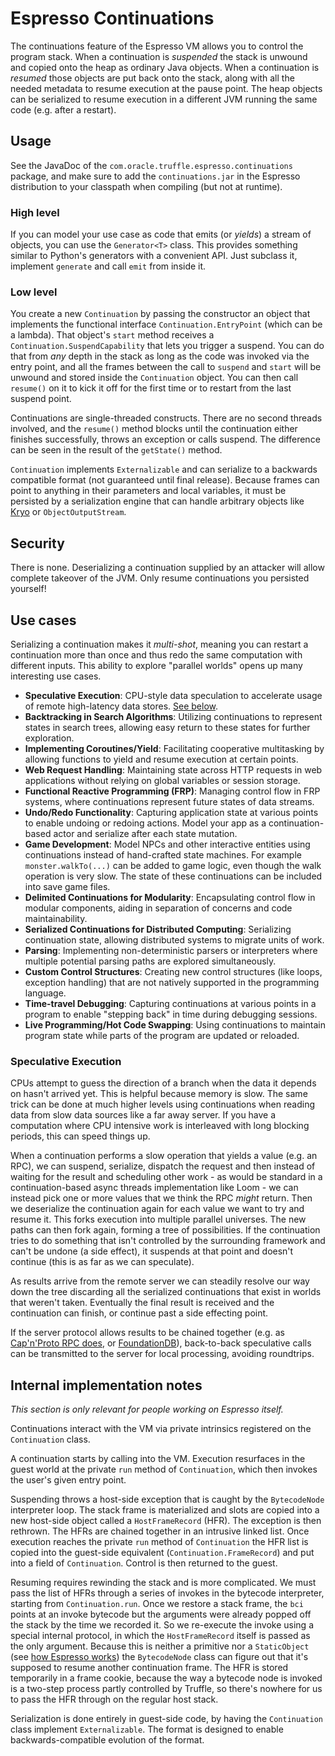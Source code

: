 # Espresso Continuations

The continuations feature of the Espresso VM allows you to control the program stack. When a continuation is _suspended_
the stack is unwound and copied onto the heap as ordinary Java objects. When a continuation is _resumed_ those objects
are put back onto the stack, along with all the needed metadata to resume execution at the pause point. The heap objects
can be serialized to resume execution in a different JVM running the same code (e.g. after a restart).

## Usage

See the JavaDoc of the `com.oracle.truffle.espresso.continuations` package, and make sure to add the `continuations.jar` in the Espresso distribution to your classpath when compiling (but not at runtime).

### High level

If you can model your use case as code that emits (or _yields_) a stream of objects, you can use the `Generator<T>` class. This provides something similar to Python's generators with a convenient API. Just subclass it, implement `generate` and call `emit` from inside it.

### Low level

You create a new `Continuation` by passing the constructor an object that implements the functional interface `Continuation.EntryPoint` (which can be a lambda). That object's `start` method receives a `Continuation.SuspendCapability` that lets you trigger a suspend. You can do that from _any_ depth in the stack as long as the code was invoked via the entry point, and all the frames between the call to `suspend` and `start` will be unwound and stored inside the `Continuation` object. You can then call `resume()` on it to kick it off for the first time or to restart from the last suspend point.

Continuations are single-threaded constructs. There are no second threads involved, and the `resume()` method blocks until the continuation either finishes successfully, throws an exception or calls suspend. The difference can be seen in the result of the `getState()` method.

`Continuation` implements `Externalizable` and can serialize to a backwards compatible format (not guaranteed until final release). Because frames can point to anything in their parameters and local variables, it must be persisted by a serialization engine that can handle arbitrary objects like [Kryo](https://github.com/EsotericSoftware/kryo/) or `ObjectOutputStream`.

## Security

There is none. Deserializing a continuation supplied by an attacker will allow complete takeover of the JVM. Only resume continuations you persisted yourself!

## Use cases

Serializing a continuation makes it _multi-shot_, meaning you can restart a continuation more than once and thus redo the same computation with different inputs. This ability to explore "parallel worlds" opens up many interesting use cases.

- **Speculative Execution**: CPU-style data speculation to accelerate usage of remote high-latency data stores. [See below](#speculative-execution).
- **Backtracking in Search Algorithms**: Utilizing continuations to represent states in search trees, allowing easy return to these states for further exploration.
- **Implementing Coroutines/Yield**: Facilitating cooperative multitasking by allowing functions to yield and resume execution at certain points.
- **Web Request Handling**: Maintaining state across HTTP requests in web applications without relying on global variables or session storage.
- **Functional Reactive Programming (FRP)**: Managing control flow in FRP systems, where continuations represent future states of data streams.
- **Undo/Redo Functionality**: Capturing application state at various points to enable undoing or redoing actions. Model your app as a continuation-based actor and serialize after each state mutation.
- **Game Development**: Model NPCs and other interactive entities using continuations instead of hand-crafted state machines. For example `monster.walkTo(...)` can be added to game logic, even though the walk operation is very slow. The state of these continuations can be included into save game files.
- **Delimited Continuations for Modularity**: Encapsulating control flow in modular components, aiding in separation of concerns and code maintainability.
- **Serialized Continuations for Distributed Computing**: Serializing continuation state, allowing distributed systems to migrate units of work.
- **Parsing**: Implementing non-deterministic parsers or interpreters where multiple potential parsing paths are explored simultaneously.
- **Custom Control Structures**: Creating new control structures (like loops, exception handling) that are not natively supported in the programming language.
- **Time-travel Debugging**: Capturing continuations at various points in a program to enable "stepping back" in time during debugging sessions.
- **Live Programming/Hot Code Swapping**: Using continuations to maintain program state while parts of the program are updated or reloaded.

### Speculative Execution

CPUs attempt to guess the direction of a branch when the data it depends on hasn't arrived yet. This is helpful because memory is slow. The same trick can be done at much higher levels  using continuations when reading data from slow data sources like a far away server. If you have a computation where CPU intensive work is interleaved with long blocking periods, this can speed things up.

When a continuation performs a slow operation that yields a value (e.g. an RPC), we can suspend, serialize, dispatch the request and then instead of waiting for the result and scheduling other work - as would be standard in a continuation-based async threads implementation like Loom - we can instead pick one or more values that we think the RPC _might_ return. Then we deserialize the continuation again for each value we want to try and resume it. This forks execution into multiple parallel universes. The new paths can then fork again, forming a tree of possibilities. If the continuation tries to do something that isn't controlled by the surrounding framework and can't be undone (a side effect), it suspends at that point and doesn't continue (this is as far as we can speculate).

As results arrive from the remote server we can steadily resolve our way down the tree discarding all the serialized continuations that exist in worlds that weren't taken. Eventually the final result is received and the continuation can finish, or continue past a side effecting point.

If the server protocol allows results to be chained together (e.g. as [Cap'n'Proto RPC does](https://capnproto.org/rpc.html#time-travel-promise-pipelining), or [FoundationDB](https://github.com/apple/foundationdb/wiki/Everything-about-GetMappedRange)), back-to-back speculative calls can be transmitted to the server for local processing, avoiding roundtrips.

## Internal implementation notes

*This section is only relevant for people working on Espresso itself.*

Continuations interact with the VM via private intrinsics registered on the `Continuation` class. 

A continuation starts by calling into the VM. Execution resurfaces in the guest world at the private `run` method of
`Continuation`, which then invokes the user's given entry point.

Suspending throws a host-side exception that is caught by the `BytecodeNode` interpreter loop. The stack frame is
materialized and slots are copied into a new host-side object called a `HostFrameRecord` (HFR). The exception is
then rethrown. The HFRs are chained together in an intrusive linked list. Once execution reaches the private `run`
method of `Continuation` the HFR list is copied into the guest-side equivalent (`Continuation.FrameRecord`) and put 
into a field of `Continuation`. Control is then returned to the guest.

Resuming requires rewinding the stack and is more complicated. We must pass the list of HFRs through a series of invokes
in the bytecode interpreter, starting from `Continuation.run`. Once we restore a stack frame, the `bci` points at an
invoke bytecode but the arguments were already popped off the stack by the time we recorded it. So we re-execute the
invoke using a special internal protocol, in which the `HostFrameRecord` itself is passed as the only argument. Because
this is neither a primitive nor a `StaticObject` (see [how Espresso works](how-espresso-works.md)) the `BytecodeNode`
class can figure out that it's supposed to resume another continuation frame. The HFR is stored temporarily in a frame
cookie, because the way a bytecode node is invoked is a two-step process partly controlled by Truffle, so there's 
nowhere for us to pass the HFR through on the regular host stack.

Serialization is done entirely in guest-side code, by having the `Continuation` class implement `Externalizable`. The
format is designed to enable backwards-compatible evolution of the format.